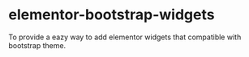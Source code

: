 # elementor-bootstrap-widgets
To provide a eazy way to add elementor widgets that compatible with bootstrap theme.
